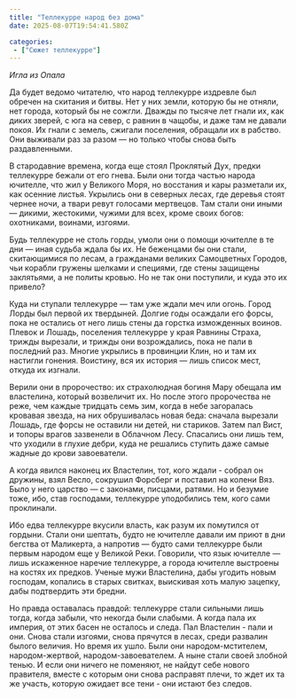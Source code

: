 ```yaml
---
title: "Теллекурре народ без дома"
date: 2025-08-07T19:54:41.580Z

categories:
 - ["Сюжет теллекурре"]
---
```


*Игла из Опала*

Да будет ведомо читателю, что народ теллекурре издревле был обречен на
скитания и битвы. Нет у них земли, которую бы не отняли, нет города,
который бы не сожгли. Дважды по тысяче лет гнали их, как диких зверей, с
юга на север, с равнин в чащобы, и даже там не давали покоя. Их гнали с
земель, сжигали поселения, обращали их в рабство. Они выживали раз за
разом — но только чтобы снова быть раздавленными.

В стародавние времена, когда еще стоял Проклятый Дух, предки теллекурре
бежали от его гнева. Были они тогда частью народа ючителле, что жил у
Великого Моря, но восстания и кары разметали их, как осенние листья.
Укрылись они в северных лесах, где деревья стоят чернее ночи, а твари
ревут голосами мертвецов. Там стали они иными — дикими, жестокими,
чужими для всех, кроме своих богов: охотниками, воинами, изгоями.

Будь теллекурре не столь горды, умоли они о помощи ючителле в те дни —
иная судьба ждала бы их. Не беженцами бы они стали, скитающимися по
лесам, а гражданами великих Самоцветных Городов, чьи корабли гружены
шелками и специями, где стены защищены заклятьями, а не политы кровью.
Но не так они поступили, и куда это их привело?

Куда ни ступали теллекурре — там уже ждали меч или огонь. Город Лорды
был первой их твердыней. Долгие годы осаждали его форсы, пока не
остались от него лишь стены да горстка изможденных воинов. Плевок и
Лошадь, поселения теллекурре у края Равнины Страха, трижды вырезали, и
трижды они возрождались, пока не пали в последний раз. Многие укрылись в
провинции Клин, но и там их настигли гонения. Воистину, вся их история —
лишь список мест, откуда их изгнали.

Верили они в пророчество: их страхолюдная богиня Мару обещала им
властелина, который возвеличит их. Но после этого пророчества не реже,
чем каждые тридцать семь зим, когда в небе загоралась кровавая звезда,
на них обрушивалась новая беда: сначала вырезали Лошадь, где форсы не
оставили ни детей, ни стариков. Затем пал Вист, и топоры врагов
зазвенели в Облачном Лесу. Спасались они лишь тем, что уходили в глухие
дебри, куда не решались ступить даже самые жадные до крови завоеватели.

А когда явился наконец их Властелин, тот, кого ждали - собрал он
дружины, взял Весло, сокрушил Форсберг и поставил на колени Вяз. Было у
него царство — с законами, писцами, ратями. Но и безумие тоже, ибо, став
господами, теллекурре уподобились тем, кого сами проклинали.

Ибо едва теллекурре вкусили власть, как разум их помутился от гордыни.
Стали они шептать, будто не ючителле давали им приют в дни бегства от
Маликерта, а напротив — будто сами теллекурре были первым народом еще у
Великой Реки. Говорили, что язык ючителле — лишь искаженное наречие
теллекурре, а города ючителле выстроены на костях их предков. Ученые
мужи Властелина, дабы угодить новым господам, копались в старых свитках,
выискивая хоть малую зацепку, дабы подтвердить эти бредни.

Но правда оставалась правдой: теллекурре стали сильными лишь тогда,
когда забыли, что некогда были слабыми. А когда пала их империя, от этих
басен не осталось и следа. Пал Властелин - пали и они. Снова стали
изгоями, снова прячутся в лесах, среди развалин былого величия. Но время
их ушло. Были они народом-мстителем, народом-жертвой,
народом-завоевателем. А ныне стали своей злобной тенью. И если они
ничего не поменяют, не найдут себе нового правителя, вместе с которым
они снова расправят плечи, то ждет их та же участь, которую ожидает все
тени - они истают без следов.
